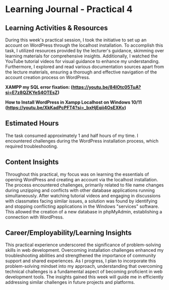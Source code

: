 # Learning Journal - Practical 4

## Learning Activities & Resources

During this week's practical session, I took the initiative to set up an account on WordPress through the localhost installation. To accomplish this task, I utilized resources provided by the lecturer's guidance, skimming over learning materials for comprehensive insights. Additionally, I watched the YouTube tutorial videos for visual guidance to enhance my understanding. Furthermore, I explored and read various documentation sources apart from the lecture materials, ensuring a thorough and effective navigation of the account creation process on WordPress.

**XAMPP my SQL error fixation: (https://youtu.be/84IOtc05TuA?si=E7z8QZKYeS4OTEsZ)**

**How to Install WordPress in Xampp Localhost on Windows 10/11 (https://youtu.be/XkKadPcPFT4?si=_bxHjEqii4OsEXKv)**

## Estimated Hours

The task consumed approximately 1 and half hours of my time. I encountered challenges during the WordPress installation process, which required troubleshooting.

## Content Insights

Throughout this practical, my focus was on learning the essentials of opening WordPress and creating an account via the localhost installation. The process encountered challenges, primarily related to file name changes during unzipping and conflicts with other database applications running simultaneously. After watching tutorial videos and engaging in discussions with classmates facing similar issues, a solution was found by identifying and stopping conflicting applications in the Windows "services" software. This allowed the creation of a new database in phpMyAdmin, establishing a connection with WordPress.

## Career/Employability/Learning Insights

This practical experience underscored the significance of problem-solving skills in web development. Overcoming installation challenges enhanced my troubleshooting abilities and strengthened the importance of community support and shared experiences. As I progress, I plan to incorporate this problem-solving mindset into my approach, understanding that overcoming technical challenges is a fundamental aspect of becoming proficient in web development tools. The insights gained this week will guide me in efficiently addressing similar challenges in future projects and platforms.
